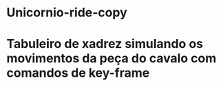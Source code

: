 # Unicornio-ride-copy
# Tabuleiro de xadrez simulando os movimentos da peça do cavalo com comandos de key-frame

